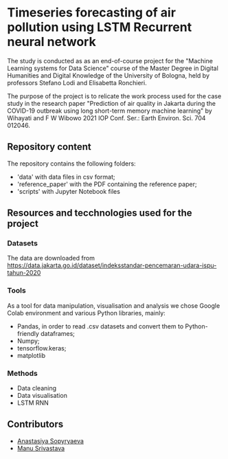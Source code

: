# Timeseries forecasting of air pollution using LSTM Recurrent neural network

The study is conducted as as an end-of-course project for the "Machine Learning systems for Data Science" course of the Master Degree in Digital Humanities and Digital Knowledge of the University of Bologna, held by professors Stefano Lodi and Elisabetta Ronchieri.

The purpose of the project is to relicate the work process used for the case study in the research paper "Prediction of air quality in Jakarta during the COVID-19 outbreak using long short-term memory machine learning" by Wihayati and F W Wibowo 2021 IOP Conf. Ser.: Earth Environ. Sci. 704 012046.

## Repository content
The repository contains the following folders:
- 'data' with data files in csv format;
- 'reference_paper' with the PDF containing the reference paper;
- 'scripts' with Jupyter Notebook files 

## Resources and tecchnologies used for the project

### Datasets
The data are downloaded from https://data.jakarta.go.id/dataset/indeksstandar-pencemaran-udara-ispu-tahun-2020

### Tools
As a tool for data manipulation, visualisation and analysis we chose Google Colab environment and various Python libraries, mainly: 
-	Pandas, in order to read .csv datasets and convert them to Python-friendly dataframes;
- Numpy;
- tensorflow.keras;
- matplotlib

### Methods
- Data cleaning
- Data visualisation
- LSTM RNN

## Contributors
- <a href="https://github.com/AnastasiyaSopyryaeva">Anastasiya Sopyryaeva</a>
- <a href="https://github.com/ManuSrivastava1">Manu Srivastava</a>



